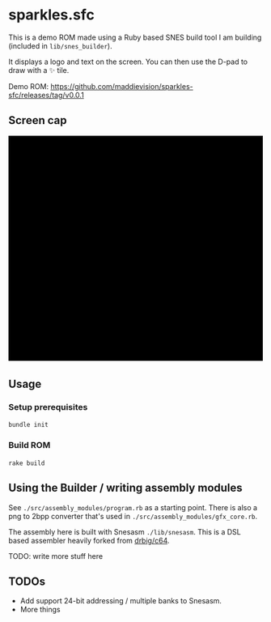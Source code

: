 # sparkles.sfc

This is a demo ROM made using a Ruby based SNES build tool I am building (included in `lib/snes_builder`).

It displays a logo and text on the screen. You can then use the D-pad to draw with a ✨ tile.

Demo ROM: https://github.com/maddievision/sparkles-sfc/releases/tag/v0.0.1

## Screen cap

![GIF of sparkles.sfc emulation](https://github.com/maddievision/sparkles-sfc/blob/main/sparkles.gif?raw=true)

## Usage

### Setup prerequisites

```
bundle init
```

### Build ROM

```
rake build
```

## Using the Builder / writing assembly modules

See `./src/assembly_modules/program.rb` as a starting point. There is also a png to 2bpp converter that's used in `./src/assembly_modules/gfx_core.rb`.

The assembly here is built with Snesasm `./lib/snesasm`. This is a DSL based assembler heavily forked from [drbig/c64](https://github.com/drbig/c64asm).

TODO: write more stuff here

## TODOs

* Add support 24-bit addressing / multiple banks to Snesasm.
* More things
